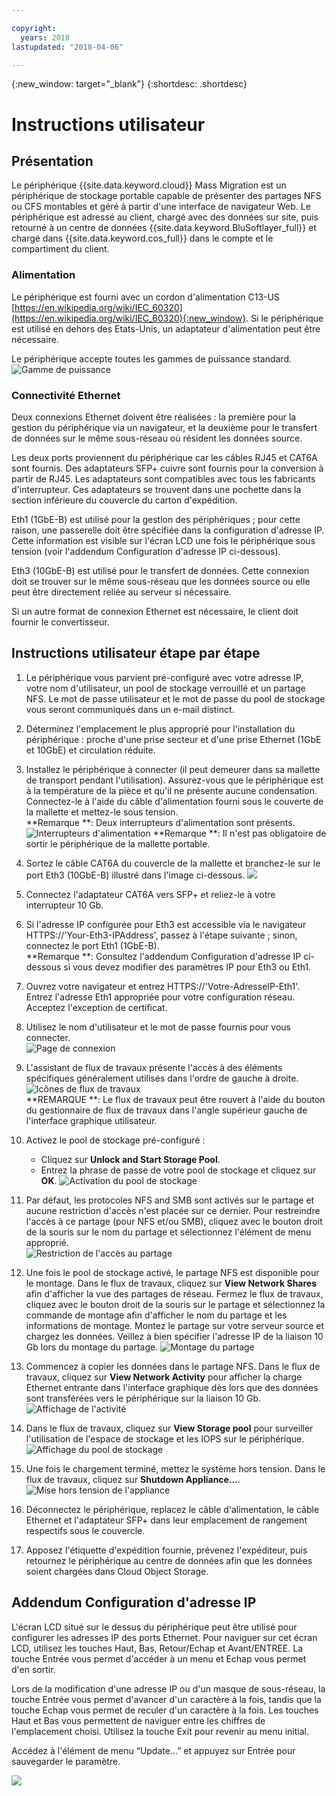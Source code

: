 ```yaml
---

copyright:
  years: 2018
lastupdated: "2018-04-06"

---
```

{:new_window: target="_blank"}
{:shortdesc: .shortdesc}

# Instructions utilisateur

## Présentation

Le périphérique {{site.data.keyword.cloud}} Mass Migration est un périphérique de stockage portable capable de présenter des partages NFS ou CFS montables et géré à partir d'une interface de navigateur Web.  Le périphérique est adressé au client, chargé avec des données sur site, puis retourné à un centre de données {{site.data.keyword.BluSoftlayer_full}} et chargé dans {{site.data.keyword.cos_full}} dans le compte et le compartiment du client.


### Alimentation

Le périphérique est fourni avec un cordon d'alimentation C13-US [https://en.wikipedia.org/wiki/IEC_60320](https://en.wikipedia.org/wiki/IEC_60320){:new_window}. Si le périphérique est utilisé en dehors des Etats-Unis, un adaptateur d'alimentation peut être nécessaire.

Le périphérique accepte toutes les gammes de puissance standard.
![Gamme de puissance](/images/PowerRating.png)


### Connectivité Ethernet

Deux connexions Ethernet doivent être réalisées :  la première pour la gestion du périphérique via un navigateur, et la deuxième pour le transfert de données sur le même sous-réseau où résident les données source.

Les deux ports proviennent du périphérique car les câbles RJ45 et CAT6A sont fournis.  Des adaptateurs SFP+ cuivre sont fournis pour la conversion à partir de RJ45.  Les adaptateurs sont compatibles avec tous les fabricants d'interrupteur. Ces adaptateurs se trouvent dans une pochette dans la section inférieure du couvercle du carton d'expédition.

Eth1 (1GbE-B) est utilisé pour la gestion des périphériques ; pour cette raison, une passerelle doit être spécifiée  dans la configuration d'adresse IP.  Cette information est visible sur l'écran LCD une fois le périphérique sous tension (voir l'addendum Configuration d'adresse IP ci-dessous).

Eth3 (10GbE-B) est utilisé pour le transfert de données.  Cette connexion doit se trouver sur le même sous-réseau que les données source ou elle peut être directement reliée au serveur si nécessaire.

Si un autre format de connexion Ethernet est nécessaire, le client doit fournir le convertisseur.



## Instructions utilisateur étape par étape

1.	Le périphérique vous parvient pré-configuré avec votre adresse IP, votre nom d'utilisateur, un pool de stockage verrouillé et un partage NFS.  Le mot de passe utilisateur et le mot de passe du pool de stockage vous seront communiqués dans un e-mail distinct.

2.	Déterminez l'emplacement le plus approprié pour l'installation du périphérique : proche d'une prise secteur et d'une prise Ethernet (1GbE et 10GbE) et circulation réduite.

3.	Installez le périphérique à connecter (il peut demeurer dans sa mallette de transport pendant l'utilisation). Assurez-vous que le périphérique est à la température de la pièce et qu'il ne présente aucune condensation. Connectez-le à l'aide du câble d'alimentation fourni sous le couverte de la mallette et mettez-le sous tension.<br/>
    **Remarque **: Deux interrupteurs d'alimentation sont présents.
    ![Interrupteurs d'alimentation](/images/MDMSPowerSwitch.png)
    **Remarque **: Il n'est pas obligatoire de sortir le périphérique de la mallette portable.

4.	Sortez le câble CAT6A du couvercle de la mallette et branchez-le sur le port Eth3 (10GbE-B) illustré dans l'image ci-dessous.
    ![](/images/MDMSNewEth1and3.png)

5.	Connectez l'adaptateur CAT6A vers SFP+ et reliez-le à votre interrupteur 10 Gb.

6.	Si l'adresse IP configurée pour Eth3 est accessible via le navigateur HTTPS://'Your-Eth3-IPAddress', passez à l'étape suivante ; sinon, connectez le port Eth1 (1GbE-B).<br/>
    **Remarque **: Consultez l'addendum Configuration d'adresse IP ci-dessous si vous devez modifier des paramètres IP pour Eth3 ou Eth1.

7. Ouvrez votre navigateur et entrez HTTPS://'Votre-AdresseIP-Eth1'. Entrez l'adresse Eth1 appropriée pour votre configuration réseau. Acceptez l'exception de certificat.

8.	Utilisez le nom d'utilisateur et le mot de passe fournis pour vous connecter.<br/>
    ![Page de connexion](/images/Login.png)

9.  L'assistant de flux de travaux présente l'accès à des éléments spécifiques généralement utilisés dans l'ordre de gauche à droite.  <br/>
    ![Icônes de flux de travaux](/images/workflow.png) <br/>
    **REMARQUE **: Le flux de travaux peut être rouvert à l'aide du bouton du gestionnaire de flux de travaux dans l'angle supérieur gauche de l'interface graphique utilisateur.

10.	Activez le pool de stockage pré-configuré :
    - Cliquez sur **Unlock and Start Storage Pool**.
    - Entrez la phrase de passe de votre pool de stockage et cliquez sur **OK**.
    ![Activation du pool de stockage](/images/UnlockPool.png)

11. Par défaut, les protocoles NFS and SMB sont activés sur le partage et aucune restriction d'accès n'est placée sur ce dernier. Pour restreindre l'accès à ce partage (pour NFS et/ou SMB), cliquez avec le bouton droit de la souris sur le nom du partage et sélectionnez l'élément de menu approprié.<br/>
    ![Restriction de l'accès au partage](/images/ShareControls.png)

12. Une fois le pool de stockage activé, le partage NFS est disponible pour le montage.  Dans le flux de travaux, cliquez sur **View Network Shares** afin d'afficher la vue des partages de réseau.  Fermez le flux de travaux, cliquez avec le bouton droit de la souris sur le partage et sélectionnez la commande de montage afin d'afficher le nom du partage et les informations de montage. Montez le partage sur votre serveur source et chargez les données. Veillez à bien spécifier l'adresse IP de la liaison 10 Gb lors du montage du partage.
    ![Montage du partage](/images/MountCommand.png)

13. Commencez à copier les données dans le partage NFS. Dans le flux de travaux, cliquez sur **View Network Activity** pour afficher la charge Ethernet entrante dans l'interface graphique dès lors que des données sont transférées vers le périphérique sur la liaison 10 Gb.
    ![Affichage de l'activité](/images/UserGuide13.png)

14. Dans le flux de travaux, cliquez sur **View Storage pool** pour surveiller l'utilisation de l'espace de stockage et les IOPS sur le périphérique.
    ![Affichage du pool de stockage](/images/UserGuide14.png)

15.	Une fois le chargement terminé, mettez le système hors tension. Dans le flux de travaux, cliquez sur **Shutdown Appliance...**.  
    ![Mise hors tension de l'appliance](/images/Shutdown.png)

16.	Déconnectez le périphérique, replacez le câble d'alimentation, le câble Ethernet et l'adaptateur SFP+ dans leur emplacement de rangement respectifs sous le couvercle.

17.	Apposez l'étiquette d'expédition fournie, prévenez l'expéditeur, puis retournez le périphérique au centre de données afin que les données soient chargées dans Cloud Object Storage.


## Addendum Configuration d'adresse IP
L'écran LCD situé sur le dessus du périphérique peut être utilisé pour configurer les adresses IP des ports Ethernet.
Pour naviguer sur cet écran LCD, utilisez les touches Haut, Bas, Retour/Echap et Avant/ENTREE. La touche Entrée vous permet d'accéder à un menu et Echap vous permet d'en sortir.

Lors de la modification d'une adresse IP ou d'un masque de sous-réseau, la touche Entrée vous permet d'avancer d'un caractère à la fois, tandis que la touche Echap vous permet de reculer d'un caractère à la fois. Les touches Haut et Bas vous permettent de naviguer entre les chiffres de l'emplacement choisi.
Utilisez la touche Exit pour revenir au menu initial.  

Accédez à l'élément de menu “Update...” et appuyez sur Entrée pour sauvegarder le paramètre.

  ![](/images/MDMSLCD.png)
